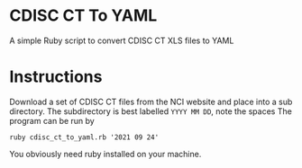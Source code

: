 # CDISC CT To YAML
A simple Ruby script to convert CDISC CT XLS files to YAML
# Instructions
Download a set of CDISC CT files from the NCI website and place into a sub directory. The subdirectory is best labelled ```YYYY MM DD```, note the spaces
The program can be run by
```
ruby cdisc_ct_to_yaml.rb '2021 09 24'
```
You obviously need ruby installed on your machine.
